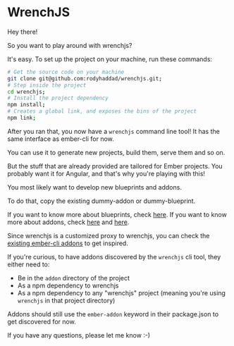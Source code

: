 # WrenchJS

Hey there!

So you want to play around with wrenchjs?

It's easy. To set up the project on your machine, run these commands:
```bash
# Get the source code on your machine
git clone git@github.com:rodyhaddad/wrenchjs.git;
# Step inside the project
cd wrenchjs;
# Install the project dependency
npm install;
# Creates a global link, and exposes the bins of the project
npm link;
```

After you ran that, you now have a `wrenchjs` command line tool! It has the same interface as ember-cli for now.

You can use it to generate new projects, build them, serve them and so on.

But the stuff that are already provided are tailored for Ember projects.
You probably want it for Angular, and that's why you're playing with this!

You most likely want to develop new blueprints and addons.

To do that, copy the existing dummy-addon or dummy-blueprint.

If you want to know more about blueprints, check [here](https://github.com/ember-cli/ember-cli/blob/master/lib/models/blueprint.js#L37).
If you want to know more about addons, check [here](https://github.com/ember-cli/ember-cli/blob/master/ADDON_HOOKS.md) and [here](http://www.ember-cli.com/#developing-addons-and-blueprints).

Since wrenchjs is a customized proxy to wrenchjs, you can check the [existing ember-cli addons](http://www.emberaddons.com/) to get inspired.

If you're curious, to have addons discovered by the `wrenchjs` cli tool, they either need to:

* Be in the `addon` directory of the project
* As a npm dependency to wrenchjs
* As a npm dependency to any "wrenchjs" project (meaning you're using `wrenchjs` in that project directory)

Addons should still use the `ember-addon` keyword in their package.json to get discovered for now.

If you have any questions, please let me know :-)
